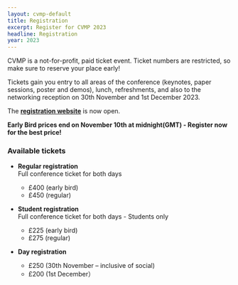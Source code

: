 ```yaml
---
layout: cvmp-default
title: Registration
excerpt: Register for CVMP 2023
headline: Registration
year: 2023
---
```


CVMP is a not-for-profit, paid ticket event.
Ticket numbers are restricted, so make sure to reserve your place early!

Tickets gain you entry to all areas of the conference (keynotes, paper sessions, poster and demos), lunch, refreshments, and also to the networking reception on 30th November and 1st December 2023.

The **[registration website](https://store.york.ac.uk/product-catalogue/computer-science/cvmp-2023)** is now open.

**Early Bird prices end on November 10th at midnight(GMT) - Register now for the best price!**

### Available tickets 

- **Regular registration**  
Full conference ticket for both days
  * £400 (early bird)
  * £450 (regular)

- **Student registration**  
Full conference ticket for both days - <span class="label label-info">Students only</span>
  * £225 (early bird)
  * £275 (regular)

- **Day registration**
  * £250 (30th November – inclusive of social)
  * £200 (1st December） 
